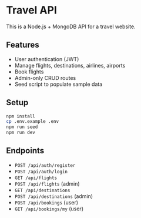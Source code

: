 # Travel API

This is a Node.js + MongoDB API for a travel website.

## Features
- User authentication (JWT)
- Manage flights, destinations, airlines, airports
- Book flights
- Admin-only CRUD routes
- Seed script to populate sample data

## Setup
```bash
npm install
cp .env.example .env
npm run seed
npm run dev
```

## Endpoints
- `POST /api/auth/register`
- `POST /api/auth/login`
- `GET /api/flights`
- `POST /api/flights` (admin)
- `GET /api/destinations`
- `POST /api/destinations` (admin)
- `POST /api/bookings` (user)
- `GET /api/bookings/my` (user)
